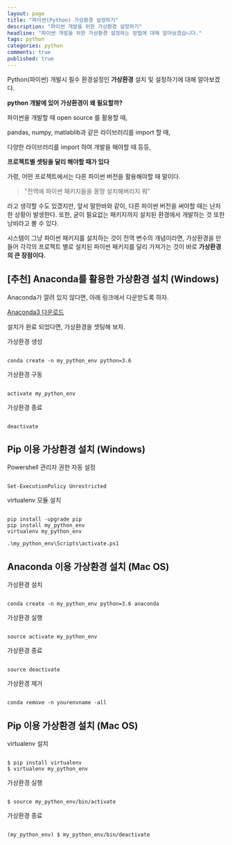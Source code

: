 ```yaml
---
layout: page
title: "파이썬(Python) 가상환경 설정하기"
description: "파이썬 개발을 위한 가상환경 설정하기"
headline: "파이썬 개발을 위한 가상환경 설정하는 방법에 대해 알아보겠습니다."
tags: python
categories: python
comments: true
published: true
---
```

Python(파이썬) 개발시 필수 환경설정인 **가상환경** 설치 및 설정하기에 대해 알아보겠다.

**python 개발에 있어 가상환경이 왜 필요할까?**

파이썬을 개발할 때 open source 를 활용할 때,

pandas, numpy, matlablib과 같은 라이브러리를 import 할 때,

다양한 라이브러리를 import 하여 개발을 해야할 때 등등,

**프로젝트별 셋팅을 달리 해야할 때가 있다**

가령, 어떤 프로젝트에서는 다른 파이썬 버전을 활용해야할 때 말이다.

> "전역에 파이썬 패키지들을 몽땅 설치해버리지 뭐"

라고 생각할 수도 있겠지만,
앞서 말한바와 같이, 다른 파이썬 버전을 써야할 때는 난처한 상황이 발생한다.
또한, 굳이 필요없는 패키지까지 설치된 환경에서 개발하는 것 또한 낭비라고 볼 수 있다.

시스템이 그냥 파이썬 패키지를 설치하는 것이 전역 변수의 개념이라면,
가상환경을 만들어 각각의 프로젝트 별로 설치된 파이썬 패키지를 달리 가져가는 것이 바로 **가상환경의 큰 장점이다.**

## [추천] Anaconda를 활용한 가상환경 설치 (Windows)

Anaconda가 깔려 있지 않다면, 
아래 링크에서 다운받도록 하자.

[Anaconda3 다운로드](https://www.anaconda.com/download/#windows)

설치가 완료 되었다면, 가상환경을 셋팅해 보자.

가상환경 생성

<code>
conda create -n my_python_env python=3.6
</code>

가상환경 구동

<code>
activate my_python_env 
</code>

가상환경 종료

<code>
deactivate
</code>

## Pip 이용 가상환경 설치 (Windows)

Powershell 관리자 권한 자동 설정

<code>
Set-ExecutionPolicy Unrestricted
</code>

virtualenv 모듈 설치

<code>
pip install -upgrade pip
pip install my_python_env
virtualenv my_python_env
</code>

<code>
.\my_python_env\Scripts\activate.ps1
</code>

## Anaconda 이용 가상환경 설치 (Mac OS)

가상환경 설치

<code>
conda create -n my_python_env python=3.6 anaconda
</code>

가상환경 실행

<code>
source activate my_python_env
</code>

가상환경 종료

<code>
source deactivate
</code>

가상환경 제거

<code>
conda remove -n yourenvname -all
</code>


## Pip 이용 가상환경 설치 (Mac OS)

virtualenv 설치

<code>
$ pip install virtualenv
$ virtualenv my_python_env
</code>

가상환경 실행

<code>
$ source my_python_env/bin/activate
</code>

가상환경 종료

<code>
(my_python_env) $ my_python_env/bin/deactivate
</code>

